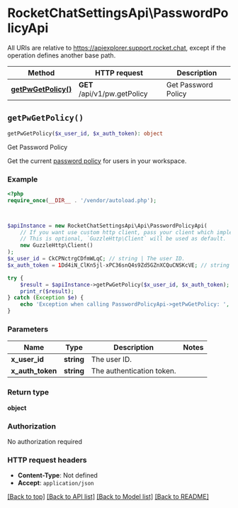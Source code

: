 # RocketChatSettingsApi\PasswordPolicyApi

All URIs are relative to https://apiexplorer.support.rocket.chat, except if the operation defines another base path.

| Method | HTTP request | Description |
| ------------- | ------------- | ------------- |
| [**getPwGetPolicy()**](PasswordPolicyApi.md#getPwGetPolicy) | **GET** /api/v1/pw.getPolicy | Get Password Policy |


## `getPwGetPolicy()`

```php
getPwGetPolicy($x_user_id, $x_auth_token): object
```

Get Password Policy

Get the current [password policy](https://docs.rocket.chat/v1/docs/accounts#password-policy) for users in your workspace.

### Example

```php
<?php
require_once(__DIR__ . '/vendor/autoload.php');



$apiInstance = new RocketChatSettingsApi\Api\PasswordPolicyApi(
    // If you want use custom http client, pass your client which implements `GuzzleHttp\ClientInterface`.
    // This is optional, `GuzzleHttp\Client` will be used as default.
    new GuzzleHttp\Client()
);
$x_user_id = CkCPNctrgCDfmWLqC; // string | The user ID.
$x_auth_token = 1Dd4iN_ClKn5jl-xPC36snQ4s9Zd5GZnXCQuCNSKcVE; // string | The authentication token.

try {
    $result = $apiInstance->getPwGetPolicy($x_user_id, $x_auth_token);
    print_r($result);
} catch (Exception $e) {
    echo 'Exception when calling PasswordPolicyApi->getPwGetPolicy: ', $e->getMessage(), PHP_EOL;
}
```

### Parameters

| Name | Type | Description  | Notes |
| ------------- | ------------- | ------------- | ------------- |
| **x_user_id** | **string**| The user ID. | |
| **x_auth_token** | **string**| The authentication token. | |

### Return type

**object**

### Authorization

No authorization required

### HTTP request headers

- **Content-Type**: Not defined
- **Accept**: `application/json`

[[Back to top]](#) [[Back to API list]](../../README.md#endpoints)
[[Back to Model list]](../../README.md#models)
[[Back to README]](../../README.md)
